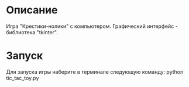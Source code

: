 # Описание
Игра "Крестики-нолики" с компьютером.
Графический интерфейс - библиотека "tkinter".

# Запуск
Для запуска игры наберите в терминале следующую команду:
python tic_tac_toy.py
